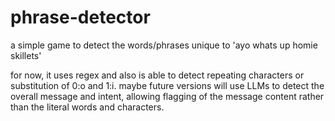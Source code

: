# phrase-detector
a simple game to detect the words/phrases unique to 'ayo whats up homie skillets'

for now, it uses regex and also is able to detect repeating characters or substitution of 0:o and 1:i.
maybe future versions will use LLMs to detect the overall message and intent, allowing flagging of the message content rather than the literal words and characters.